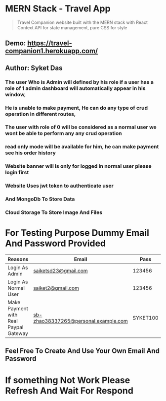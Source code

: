 # MERN Stack - Travel App

> Travel Companion website built with the MERN stack with React Context API for state management, pure CSS for style

## Demo: https://travel-companion1.herokuapp.com/

## Author: Syket Das

### The user Who is Admin will defined by his role if a user has a role of 1 admin dashboard will automatically appear in his window,
### He is unable to make payment, He can do any type of crud operation in different routes,
### The user with role of 0 will be considered as a normal user we wont be able to perform any any crud operation 
### read only mode will be available for him, he can make payment see his order history 
### Website banner will is only for logged in normal user please login first
### Website Uses jwt token to authenticate user 
### And MongoDb To Store Data
### Cloud Storage To Store Image And Files

# For Testing Purpose Dummy Email And Password Provided
| Reasons                               | Email                                | Pass |
| ------------------------------------- | ------------------------------------ | -------
| Login As Admin                        | saiketsd23@gmail.com                 | 123456 |
| Login As Normal User                  | saiket2@gmail.com                    | 123456 |
| Make Payment with Real Paypal Gateway | sb-zhao38337265@personal.example.com | SYKET100 |
 ## Feel Free To Create And Use Your Own Email And Password 

# If something Not Work Please Refresh And Wait For Respond 
